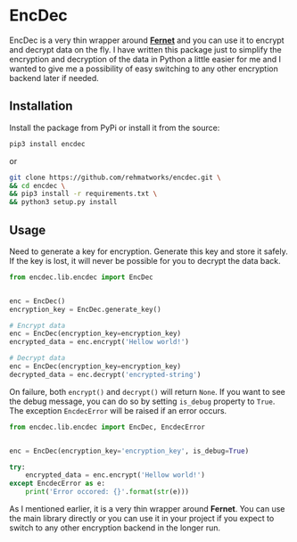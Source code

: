 # EncDec
EncDec is a very thin wrapper around **[Fernet](https://cryptography.io/en/latest/fernet.html)** and you can use it to encrypt and decrypt data on the fly. I have written this package just to simplify the encryption and decryption of the data in Python a little easier for me and I wanted to give me a possibility of easy switching to any other encryption backend later if needed.

## Installation
Install the package from PyPi or install it from the source:

```bash
pip3 install encdec
```

or

```bash
git clone https://github.com/rehmatworks/encdec.git \
&& cd encdec \
&& pip3 install -r requirements.txt \
&& python3 setup.py install
```

## Usage
Need to generate a key for encryption. Generate this key and store it safely. If the key is lost, it will never be possible for you to decrypt the data back.

```python
from encdec.lib.encdec import EncDec


enc = EncDec()
encryption_key = EncDec.generate_key()

# Encrypt data
enc = EncDec(encryption_key=encryption_key)
encrypted_data = enc.encrypt('Hellow world!')

# Decrypt data
enc = EncDec(encryption_key=encryption_key)
decrypted_data = enc.decrypt('encrypted-string')
```

On failure, both `encrypt()` and `decrypt()` will return `None`. If you want to see the debug message, you can do so by setting `is_debug` property to `True`. The exception `EncdecError` will be raised if an error occurs.

```python
from encdec.lib.encdec import EncDec, EncdecError


enc = EncDec(encryption_key='encryption_key', is_debug=True)

try:
    encrypted_data = enc.encrypt('Hellow world!')
except EncdecError as e:
    print('Error occored: {}'.format(str(e)))
```

As I mentioned earlier, it is a very thin wrapper around **Fernet**. You can use the main library directly or you can use it in your project if you expect to switch to any other encryption backend in the longer run.